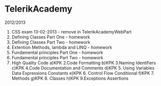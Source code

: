 TelerikAcademy
==============
2012/2013

1. CSS exam 13-02-2013  - remove in TelerikAcademyWebPart
2. Defining Classes Part One  - homework
3. Defining Classes Part Two - homework
4. Extention Methods, lambda and LINQ - homework
5. Fundamental principles Part One - homework
6. Fundamental principles Part Two - homework
7. High Quality Code
a)KPK 2.Code Formatting
b)KPK 3.Naming Identifiers
c)KPK 4.Code Documentation and Comments
d)KPK 5. Using Variables Data Expressions Constants
e)KPK 6. Control Flow Conditional
f)KPK 7. Methods
g)KPK 8. Classes
h)KPK 9.Exceptions Assertions
